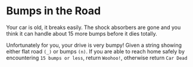 # Bumps in the Road

Your car is old, it breaks easily. The shock absorbers are gone and you think it can handle about 15 more bumps before it dies totally.

Unfortunately for you, your drive is very bumpy! Given a string showing either flat road `(_)` or bumps `(n)`. If you are able to reach home safely by encountering `15 bumps or less`, return `Woohoo!`, otherwise return `Car Dead`